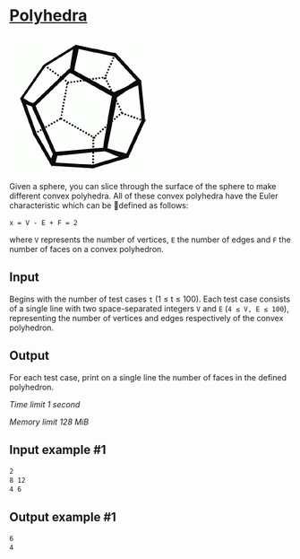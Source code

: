# [Polyhedra](https://www.e-olymp.com/en/problems/8172)

![prb8172.gif](c2741e9e2e8849493902d62d6dc1953d.gif)

Given a sphere, you can slice through the surface of the sphere to make different convex polyhedra. All of these convex polyhedra have the Euler characteristic which can be defined as follows:

```
x = V - E + F = 2
```

where `V` represents the number of vertices, `E` the number of edges and `F` the number of faces on a convex polyhedron.

## Input

Begins with the number of test cases `t` (1 ≤ t ≤ 100). Each test case consists of a single line with two space-separated integers `V` and `E` (`4 ≤ V, E ≤ 100`), representing the number of vertices and edges respectively of the convex polyhedron.

## Output

For each test case, print on a single line the number of faces in the defined polyhedron.

_Time limit 1 second_

_Memory limit 128 MiB_

## Input example #1
```
2
8 12
4 6
```

## Output example #1
```
6
4
```
